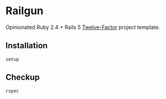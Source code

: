 Railgun
=======

Opinionated Ruby 2.4 + Rails 5 [Twelve-Factor](http://12factor.net/) project template. 

Installation
------------

`setup`

Checkup
-------

`rspec`
